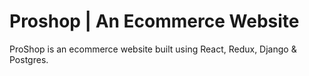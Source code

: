# Proshop | An Ecommerce Website
ProShop is an ecommerce website built using React, Redux, Django &amp; Postgres.
